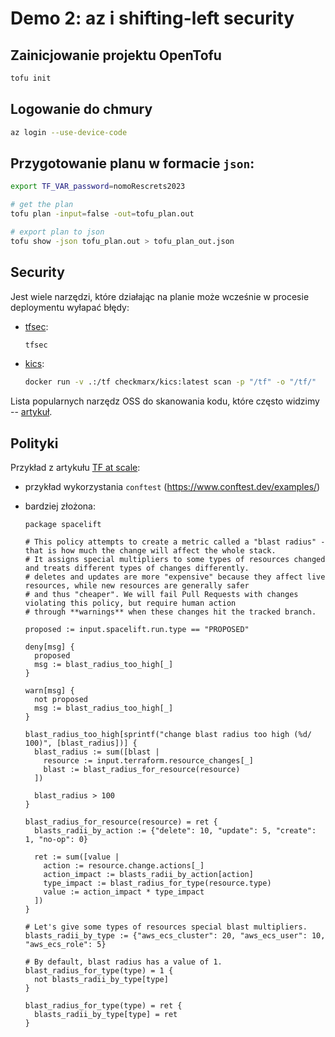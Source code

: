 # Demo 2: az i shifting-left security

## Zainicjowanie projektu OpenTofu

```bash
tofu init
```

## Logowanie do chmury

```bash
az login --use-device-code
```

## Przygotowanie planu w formacie `json`:

```bash
export TF_VAR_password=nomoRescrets2023

# get the plan
tofu plan -input=false -out=tofu_plan.out

# export plan to json
tofu show -json tofu_plan.out > tofu_plan_out.json
```
## Security

Jest wiele narzędzi, które działając na planie może wcześnie w procesie deploymentu wyłapać błędy:

- [tfsec](https://github.com/aquasecurity/tfsec):

  ```bash
  tfsec
  ```

- [kics](https://docs.kics.io/):

  ```bash
  docker run -v .:/tf checkmarx/kics:latest scan -p "/tf" -o "/tf/"
  ```

Lista popularnych narzędz OSS do skanowania kodu, które często widzimy -- [artykuł](https://spacelift.io/blog/integrating-security-tools-with-spacelift).

## Polityki

Przykład z artykułu [TF at scale](https://spacelift.io/blog/scalable-infrastructure):

- przykład wykorzystania `conftest` (https://www.conftest.dev/examples/)

- bardziej złożona:

  ```rego
  package spacelift
  
  # This policy attempts to create a metric called a "blast radius" -   that is how much the change will affect the whole stack.
  # It assigns special multipliers to some types of resources changed   and treats different types of changes differently.
  # deletes and updates are more "expensive" because they affect live   resources, while new resources are generally safer
  # and thus "cheaper". We will fail Pull Requests with changes   violating this policy, but require human action
  # through **warnings** when these changes hit the tracked branch.
  
  proposed := input.spacelift.run.type == "PROPOSED"
  
  deny[msg] {
    proposed
    msg := blast_radius_too_high[_]
  }
  
  warn[msg] {
    not proposed
    msg := blast_radius_too_high[_]
  }
  
  blast_radius_too_high[sprintf("change blast radius too high (%d/  100)", [blast_radius])] {
    blast_radius := sum([blast |
      resource := input.terraform.resource_changes[_]
      blast := blast_radius_for_resource(resource)
    ])
  
    blast_radius > 100
  }
  
  blast_radius_for_resource(resource) = ret {
    blasts_radii_by_action := {"delete": 10, "update": 5, "create":   1, "no-op": 0}
  
    ret := sum([value |
      action := resource.change.actions[_]
      action_impact := blasts_radii_by_action[action]
      type_impact := blast_radius_for_type(resource.type)
      value := action_impact * type_impact
    ])
  }
  
  # Let's give some types of resources special blast multipliers.
  blasts_radii_by_type := {"aws_ecs_cluster": 20, "aws_ecs_user": 10,   "aws_ecs_role": 5}
  
  # By default, blast radius has a value of 1.
  blast_radius_for_type(type) = 1 {
    not blasts_radii_by_type[type]
  }
  
  blast_radius_for_type(type) = ret {
    blasts_radii_by_type[type] = ret
  }
  ```
